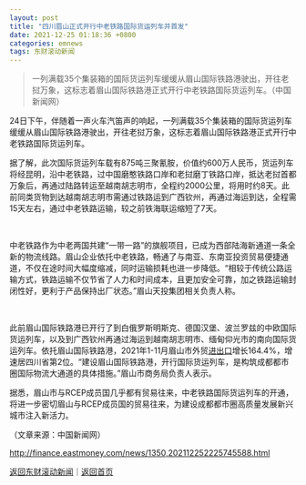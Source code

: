 ```yaml
---
layout: post
title: "四川眉山正式开行中老铁路国际货运列车并首发"
date: 2021-12-25 01:18:36 +0800
categories: emnews
tags: 东财滚动新闻
---
```

> 一列满载35个集装箱的国际货运列车缓缓从眉山国际铁路港驶出，开往老挝万象，这标志着眉山国际铁路港正式开行中老铁路国际货运列车。（中国新闻网）

<p>24日下午，伴随着一声火车汽笛声的响起，一列满载35个集装箱的国际货运列车缓缓从眉山国际铁路港驶出，开往老挝万象，这标志着眉山国际铁路港正式开行中老铁路国际货运列车。</p>
 <p>据了解，此次国际货运列车载有875吨三聚氰胺，价值约600万人民币，货运列车将经昆明，沿中老铁路，过中国磨憨铁路口岸和老挝磨丁铁路口岸，抵达老挝首都万象后，再通过陆路转运至越南胡志明市，全程约2000公里，将用时约8天。此前同类货物到达越南胡志明市需通过铁路运到广西钦州，再通过海运到达，全程需15天左右，通过中老铁路运输，较之前铁海联运缩短了7天。</p>
 <p align="center"><br/></p><p>中老铁路作为中老两国共建“一带一路”的旗舰项目，已成为西部陆海新通道一条全新的物流线路。眉山企业依托中老铁路，畅通了与南亚、东南亚投资贸易便捷通道，不仅在途时间大幅度缩减，同时运输损耗也进一步降低。“相较于传统公路运输方式，铁路运输不仅节省了人力和时间成本，且更加安全可靠，加之铁路运输封闭性好，更利于产品保持出厂状态。”眉山天投集团相关负责人称。</p>
 <p align="center"><br/></p><p>此前眉山国际铁路港已开行了到白俄罗斯明斯克、德国汉堡、波兰罗兹的中欧国际货运列车，以及到广西钦州再通过海运到越南胡志明市、缅甸仰光市的南向国际货运列车。依托眉山国际铁路港，2021年1-11月眉山市外贸<span id="Info.381"><a href="http://data.eastmoney.com/cjsj/hgjck.html" class="infokey">进出口</a></span>增长164.4%，增速居四川省第2位。“建设眉山国际铁路港，开行国际货运列车，是构筑成都都市圈国际物流大通道的具体措施。”眉山市商务局负责人表示。</p>
 <p>据悉，眉山市与RCEP成员国几乎都有贸易往来，中老铁路国际货运列车的开通，将进一步密切眉山与RCEP成员国的贸易往来，为建设成都都市圈高质量发展新兴城市注入新活力。</p><p class="em_media">（文章来源：中国新闻网）</p>

<http://finance.eastmoney.com/news/1350,202112252225745588.html>

[返回东财滚动新闻](//finews.withounder.com/emnews/)｜[返回首页](//finews.withounder.com/)